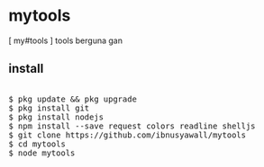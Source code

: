 # mytools
[ my#tools ] tools berguna gan

## install

<pre>

$ pkg update && pkg upgrade
$ pkg install git
$ pkg install nodejs
$ npm install --save request colors readline shelljs
$ git clone https://github.com/ibnusyawall/mytools
$ cd mytools
$ node mytools

</pre>
